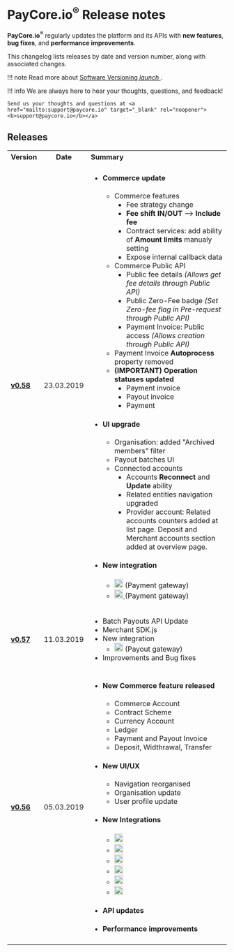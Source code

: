 # PayCore.io<sup>®</sup> Release notes 

**PayCore.io<sup>®</sup>** regularly updates the platform and its APIs with **new features**, **bug fixes**, and **performance improvements**. 

This changelog lists releases by date and version number, along with associated changes. 

!!! note
    Read more about <a href="https://semver.org" target="_blank" rel="noopener">Software Versioning <i class="md-icon">launch</i> </a>.


!!! info
    We are always here to hear your thoughts, questions, and feedback! 
    
    Send us your thoughts and questions at <a href="mailto:support@paycore.io" target="_blank" rel="noopener"><b>support@paycore.io</b></a>


## Releases


<table>
  <tbody>
    <tr>
      <th align="left">Version</th>
      <th align="center">Date</th>
      <th align="left">Summary</th>
    </tr>
    <tr>
     <td align="left" style="font-weight:bold"><a href="../v0.58">v0.58</a></td>
      <td align="center">23.03.2019</td>
      <td align="left">          
       <ul>
          <li><h4>Commerce update</h4>
            <ul>
              <li>Commerce features
                <ul>
                  <li>Fee strategy change</li>
                  <li><b>Fee shift IN/OUT</b> —> <b>Include fee</b></li>
                  <li>Contract services: add ability of <b>Amount limits</b> manualy setting</li>
                  <li>Expose internal callback data</li>
                </ul>
              </li>
              <li> Commerce Public API
                <ul>
                  <li>Public fee details <i>(Allows get fee details through Public API)</i> </li>
                  <li>Public Zero-Fee badge <i>(Set Zero-fee flag in Pre-request through Public API)</i> </li>
                  <li>Payment Invoice: Public access <i>(Allows creation through Public API)</i> </li>
                </ul>
              </li>
              <li>Payment Invoice <b>Autoprocess</b> property removed</li>
              <li><b>(IMPORTANT) Operation statuses updated </b>
                <ul>
                  <li>Payment invoice</li>
                  <li>Payout invoice</li>
                  <li>Payment</li>
                </ul>
              </li>
            </ul>
          </li>
          <li><h4>UI upgrade</h4>
            <ul>
              <li>Organisation: added "Archived members" filter</li>
              <li>Payout batches UI</li>
              <li>Connected accounts
                <ul>
                  <li>Accounts <b>Reconnect</b> and <b>Update</b> ability</li>
                  <li>Related entities navigation upgraded</li>
                  <li>Provider account: Related accounts counters added at list page. Deposit and Merchant accounts section added at overview page.</li>
                </ul>
              </li>
            </ul>
          </li>
          <li><h4>New integration</h4>
            <ul>
              <li><a href="https://www.skrill.com/" target="_blank" rel="noopener"><img src="https://static.openfintech.io/payment_providers/skrill/logo.svg " height="20px"></a>  (Payment gateway)
              </li>
              <li><a href="https://paymega.eu/" target="_blank" rel="noopener"><img src="https://static.openfintech.io/payment_providers/paymega/logo.svg " height="20px"> </a> (Payment gateway)
              </li>
          </li>
        </ul>
      </td>
    </tr>
    <tr>
     <td align="left" style="font-weight:bold"><a href="../v0.57">v0.57</a></td>
      <td align="center">11.03.2019</td>
      <td align="left">
        <ul>
          <li>Batch Payouts API Update</li>
          <li>Merchant SDK.js</li>
          <li>New integration
            <ul>
              <li><a href="https://www.payeer.com/" target="_blank" rel="noopener"><img src="https://static.openfintech.io/payment_providers/payeer/logo.svg "  height="20px"></a>  (Payout gateway)
              </li>
            </ul>
          </li>
          <li>Improvements and Bug fixes</li>
        </ul>
      </td>
    </tr>
    <tr>
     <td align="left" style="font-weight:bold"><a href="../v0.56">v0.56</a></td>
      <td align="center">05.03.2019</td>
      <td align="left">          
        <ul>
          <li><h4>New Commerce feature released</h4>
          <ul>
            <li>Commerce Account</li>
            <li>Contract Scheme</li>
            <li>Currency Account</li>
            <li>Ledger</li>
            <li>Payment and Payout Invoice</li>
            <li>Deposit, Widthrawal, Transfer </li>
            </ul>
          </li>
          <li><h4>New UI/UX</h4>
            <ul>
              <li>Navigation reorganised</li>
              <li>Organisation update</li>
              <li>User profile update</li>
            </ul>
          </li>
          <li><h4>New Integrations</h4>
            <ul>
              <li>
                <a href="https://www.cardpay.com/" target="_blank" rel="noopener"><img src="https://static.openfintech.io/payment_providers/cardpay/logo.svg " height="20px"></a>
              </li>
              <li>
                <a href="https://dlocal.com/" target="_blank" rel="noopener"><img src="https://static.openfintech.io/payment_providers/dlocal/logo.svg " height="20px"></a></li>
              <li>
                <a href="https://www.payment.center/" target="_blank" rel="noopener"><img src="https://static.openfintech.io/payment_providers/paymentcenter/logo.png " height="20px"></a>
              </li>
              <li>
                <a href="https://www.paysec.com/" target="_blank" rel="noopener"><img src="https://static.openfintech.io/payment_providers/paysec/logo.svg " height="20px"></a>
              </li>
              <li>
                <a href="https://perfectmoney.is/" target="_blank" rel="noopener"><img src="https://static.openfintech.io/payment_providers/perfectmoney/logo.svg " height="20px"></a>
              </li>
              <li>
                <a href="https://xpay.com.ua/" target="_blank" rel="noopener"><img src="https://static.openfintech.io/payment_providers/xpayua/logo.svg " height="20px"></a>
              </li>
            </ul>
          </li>
          <li><h4>API updates</h4></li>
          <li><h4>Performance improvements</h4></li> 
        </ul>  
        </td>
    </tr>
  </tbody>
</table>



